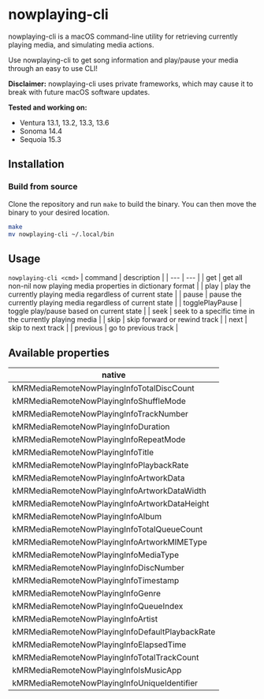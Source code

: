 # nowplaying-cli
nowplaying-cli is a macOS command-line utility for retrieving currently playing media, and simulating media actions.

Use nowplaying-cli to get song information and play/pause your media through an easy to use CLI!

**Disclaimer:** nowplaying-cli uses private frameworks, which may cause it to break with future macOS software updates.

**Tested and working on:** 
- Ventura 13.1, 13.2, 13.3, 13.6
- Sonoma 14.4
- Sequoia 15.3

## Installation

### Build from source

Clone the repository and run `make` to build the binary. You can then move the binary to your desired location.
```bash
make
mv nowplaying-cli ~/.local/bin
```

## Usage
`nowplaying-cli <cmd>`
| command | description |
| --- | --- |
| get | get all non-nil now playing media properties in dictionary format |
| play | play the currently playing media regardless of current state |
| pause | pause the currently playing media regardless of current state |
| togglePlayPause | toggle play/pause based on current state |
| seek <seconds> | seek to a specific time in the currently playing media |
| skip <seconds> | skip forward or rewind track |
| next | skip to next track | 
| previous | go to previous track |

## Available properties
| native                                         |
|------------------------------------------------|
| kMRMediaRemoteNowPlayingInfoTotalDiscCount     |
| kMRMediaRemoteNowPlayingInfoShuffleMode        |
| kMRMediaRemoteNowPlayingInfoTrackNumber        |
| kMRMediaRemoteNowPlayingInfoDuration           |
| kMRMediaRemoteNowPlayingInfoRepeatMode         |
| kMRMediaRemoteNowPlayingInfoTitle              |
| kMRMediaRemoteNowPlayingInfoPlaybackRate       |
| kMRMediaRemoteNowPlayingInfoArtworkData        |
| kMRMediaRemoteNowPlayingInfoArtworkDataWidth   |
| kMRMediaRemoteNowPlayingInfoArtworkDataHeight  |
| kMRMediaRemoteNowPlayingInfoAlbum              |
| kMRMediaRemoteNowPlayingInfoTotalQueueCount    |
| kMRMediaRemoteNowPlayingInfoArtworkMIMEType    |
| kMRMediaRemoteNowPlayingInfoMediaType          |
| kMRMediaRemoteNowPlayingInfoDiscNumber         |
| kMRMediaRemoteNowPlayingInfoTimestamp          |
| kMRMediaRemoteNowPlayingInfoGenre              |
| kMRMediaRemoteNowPlayingInfoQueueIndex         |
| kMRMediaRemoteNowPlayingInfoArtist             |
| kMRMediaRemoteNowPlayingInfoDefaultPlaybackRate |
| kMRMediaRemoteNowPlayingInfoElapsedTime        |
| kMRMediaRemoteNowPlayingInfoTotalTrackCount    |
| kMRMediaRemoteNowPlayingInfoIsMusicApp         |
| kMRMediaRemoteNowPlayingInfoUniqueIdentifier   |
